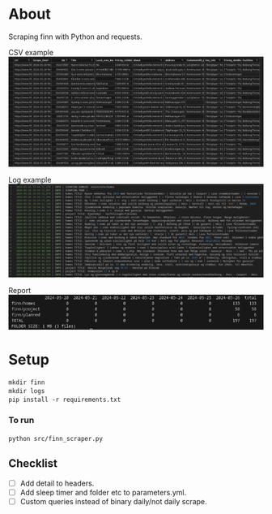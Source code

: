 # About
Scraping finn with Python and requests.

CSV example
![alt text](media/scrape_example.png)

Log example
![alt text](media/log_example.png)

Report
![alt text](media/report.png)
# Setup
`mkdir finn`\
`mkdir logs`\
`pip install -r requirements.txt`


### To run
`python src/finn_scraper.py`


## Checklist
- [ ] Add detail to headers.
- [ ] Add sleep timer and folder etc to parameters.yml.
- [ ] Custom queries instead of binary daily/not daily scrape.